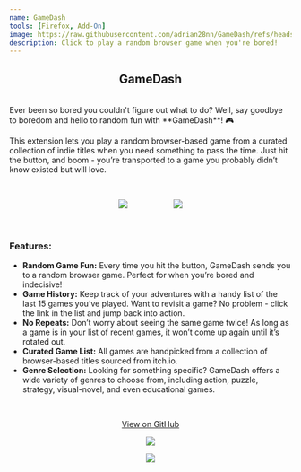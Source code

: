 ```yaml
---
name: GameDash
tools: [Firefox, Add-On]
image: https://raw.githubusercontent.com/adrian28nn/GameDash/refs/heads/main/icons%20and%20screenshots/screenshot-blog-card.png
description: Click to play a random browser game when you're bored!
---
```


<h2 style="text-align:center; font-weight: bold;">GameDash</h2>
  <br>
Ever been so bored you couldn't figure out what to do? Well, say goodbye to boredom and hello to random fun with **GameDash**! 🎮

This extension lets you play a random browser-based game from a curated collection of indie titles when you need something to pass the time. Just hit the button, and boom - you’re transported to a game you probably didn’t know existed but will love.

  <br>

<p align="center">
  <img src="https://raw.githubusercontent.com/nairdahh/GameDash/refs/heads/main/icons%20and%20screenshots/screenshot.png"/> &nbsp;&nbsp;&nbsp;&nbsp;&nbsp;&nbsp;&nbsp;&nbsp;&nbsp;&nbsp;&nbsp;&nbsp;&nbsp;&nbsp;&nbsp;&nbsp;&nbsp;&nbsp;&nbsp; <img src="https://raw.githubusercontent.com/nairdahh/GameDash/refs/heads/main/icons%20and%20screenshots/screenshot-genres.png"/>
</p>

  <br>

### Features:
 - **Random Game Fun:** Every time you hit the button, GameDash sends you to a random browser game. Perfect for when you’re bored and indecisive!
 - **Game History:** Keep track of your adventures with a handy list of the last 15 games you’ve played. Want to revisit a game? No problem - click the link in the list and jump back into action.
 - **No Repeats:** Don’t worry about seeing the same game twice! As long as a game is in your list of recent games, it won’t come up again until it’s rotated out.
 - **Curated Game List:** All games are handpicked from a collection of browser-based titles sourced from itch.io.
 - **Genre Selection:** Looking for something specific? GameDash offers a wide variety of genres to choose from, including action, puzzle, strategy, visual-novel, and even educational games. 

  <br>


<p align="center"><a class="github-button" href="https://github.com/nairdahh/GameDash" data-color-scheme="no-preference: light; light: light; dark: dark;" data-size="large" aria-label="View GameDash on GitHub">View on GitHub</a></p>

<p align="center"><a href="https://addons.mozilla.org/en-US/firefox/addon/gamedash/"><img src="https://blog.mozilla.org/addons/files/2015/11/get-the-addon.png" /></a></p>

<p align="center"><a href="https://ko-fi.com/nairdah"><img src="https://ko-fi.com/img/githubbutton_sm.svg" /></a></p>